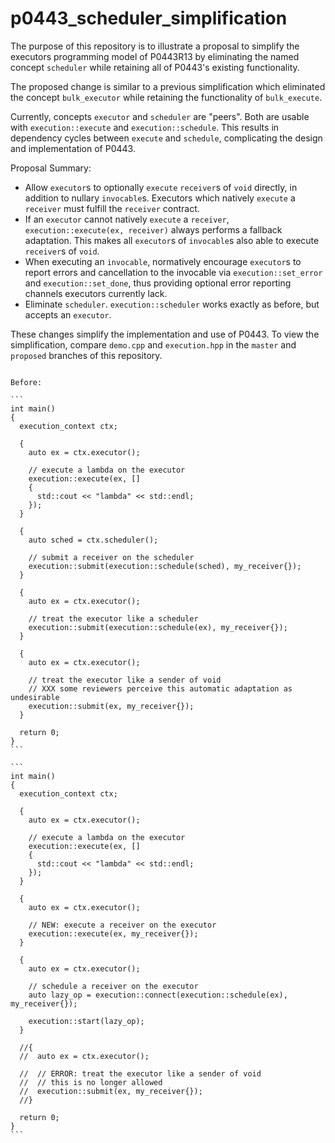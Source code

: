 # p0443_scheduler_simplification

The purpose of this repository is to illustrate a proposal to simplify the executors programming model of P0443R13 by eliminating the named concept `scheduler` while retaining all of P0443's existing functionality.

The proposed change is similar to a previous simplification which eliminated the concept `bulk_executor` while retaining the functionality of `bulk_execute`.

Currently, concepts `executor` and `scheduler` are "peers". Both are usable with `execution::execute` and `execution::schedule`. This results in dependency cycles between `execute` and `schedule`, complicating the design and implementation of P0443.

Proposal Summary:
* Allow `executor`s to optionally `execute` `receiver`s of `void` directly, in addition to nullary `invocable`s. Executors which natively `execute` a `receiver` must fulfill the `receiver` contract.
* If an `executor` cannot natively `execute` a `receiver`, `execution::execute(ex, receiver)` always performs a fallback adaptation. This makes all `executor`s of `invocable`s also able to execute `receiver`s of `void`.
* When executing an `invocable`, normatively encourage `executor`s to report errors and cancellation to the invocable via `execution::set_error` and `execution::set_done`, thus providing optional error reporting channels executors currently lack.
* Eliminate `scheduler`. `execution::scheduler` works exactly as before, but accepts an `executor`.

These changes simplify the implementation and use of P0443. To view the simplification, compare `demo.cpp` and `execution.hpp` in the `master` and `proposed` branches of this repository.

~~~~

Before:

```
int main()
{
  execution_context ctx;

  {
    auto ex = ctx.executor();

    // execute a lambda on the executor
    execution::execute(ex, []
    {
      std::cout << "lambda" << std::endl;
    });
  }

  {
    auto sched = ctx.scheduler();

    // submit a receiver on the scheduler
    execution::submit(execution::schedule(sched), my_receiver{});
  }

  {
    auto ex = ctx.executor();

    // treat the executor like a scheduler
    execution::submit(execution::schedule(ex), my_receiver{});
  }

  {
    auto ex = ctx.executor();

    // treat the executor like a sender of void
    // XXX some reviewers perceive this automatic adaptation as undesirable
    execution::submit(ex, my_receiver{});
  }

  return 0;
}
```

```
int main()
{
  execution_context ctx;

  {
    auto ex = ctx.executor();

    // execute a lambda on the executor
    execution::execute(ex, []
    {
      std::cout << "lambda" << std::endl;
    });
  }

  {
    auto ex = ctx.executor();

    // NEW: execute a receiver on the executor
    execution::execute(ex, my_receiver{});
  }

  {
    auto ex = ctx.executor();

    // schedule a receiver on the executor
    auto lazy_op = execution::connect(execution::schedule(ex), my_receiver{});

    execution::start(lazy_op);
  }

  //{
  //  auto ex = ctx.executor();

  //  // ERROR: treat the executor like a sender of void
  //  // this is no longer allowed
  //  execution::submit(ex, my_receiver{});
  //}

  return 0;
}
```

